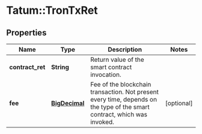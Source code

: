 # Tatum::TronTxRet

## Properties
Name | Type | Description | Notes
------------ | ------------- | ------------- | -------------
**contract_ret** | **String** | Return value of the smart contract invocation. | 
**fee** | [**BigDecimal**](BigDecimal.md) | Fee of the blockchain transaction. Not present every time, depends on the type of the smart contract, which was invoked. | [optional] 

